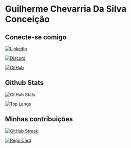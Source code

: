 # Guilherme Chevarria Da Silva Conceição

## Conecte-se comigo

[![LinkedIn](https://img.shields.io/badge/LinkedIn-0077B5?style=for-the-badge&logo=linkedin&logoColor=white)](https://www.linkedin.com/in/guilherme-chevarria-da-silva-conceição-3033b0279/)

[![Discord](https://img.shields.io/badge/Discord-7289DA?style=for-the-badge&logo=discord&logoColor=white)](https://discord.com/channels/@chevarria05281808/)

[![GitHub](https://img.shields.io/badge/GitHub-100000?style=for-the-badge&logo=github&logoColor=white)](https://github.com/OChevarria)

## Github Stats 

![GitHub Stats](https://github-readme-stats.vercel.app/api?username=OChevarria&theme=transparent&bg_color=000&border_color=30A3DC&show_icons=true&icon_color=30A3DC&title_color=E94D5F&text_color=FFF)

![Top Langs](https://github-readme-stats-git-masterrstaa-rickstaa.vercel.app/api/top-langs/?username=OChevarria&bg_color=000&border_color=30A3DC&title_color=E94D5F&text_color=FFF)

## Minhas contribuições

[![GitHub Streak](https://streak-stats.demolab.com/?user=OChevarria&theme=bear&background=000&border=30A3DC&dates=FFF)](https://git.io/streak-stats)

[![Repo Card](https://github-readme-stats.vercel.app/api/pin/?username=OChevarria&repo=dio-lab-open-source&bg_color=000&border_color=30A3DC&show_icons=true&icon_color=30A3DC&title_color=E94D5F&text_color=FFF)](https://github.com/OChevarria/dio-lab-open-source)


